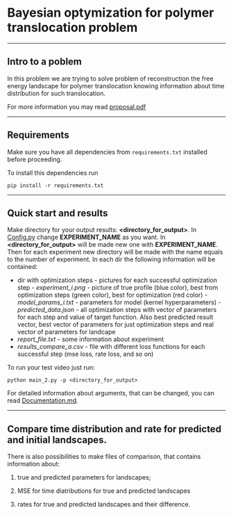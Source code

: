 # Bayesian optymization for polymer translocation problem
-----------------------------------------------------------
## Intro to a poblem
In this problem we are trying to solve problem of reconstruction the free energy landscape for polymer translocation
knowing information about time distribution for such translocation.

For more information you may read [proposal.pdf]()

---------------------------------------------------------

## Requirements

Make sure you have all dependencies from `requirements.txt` installed before proceeding. 

To install this dependencies run 

```
pip install -r requirements.txt
```

------------------------------------------------------------
## Quick start and results

Make directory for your output results: **<directory_for_output>**. In [Config.py]() change **EXPERIMENT_NAME**
as you want. In **<directory_for_output>** will be made new one with **EXPERIMENT_NAME**. Then for each experiment new directory
   will be made with the name equals to the number of experiment. In each dir the following information will be contained:
   - dir with optimization steps - pictures for each successful optimization step
    - *experiment_i.png* - picture of true profile (blue color), best from optimization steps (green color), best for optimization (red color)
    - *model_params_i.txt* - parameters for model (kernel hyperparameters)
    - *predicted_data.json* - all optimization steps with vector of parameters for each step and value of target function.
    Also best predicted result vector, best vector of parameters for just optimization steps and real vector of parameters for landcape
   - *report_file.txt* - some information about experiment
   - *results_compare_a.csv* - file with different loss functions for each successful step (mse loss, rate loss, and so on)

To run your test video just run:

```
python main_2.py -p <directory_for_output>
```

For detailed information about arguments, that can be changed, you can read [Documentation.md]().

-------------------------------------------------------------

## Compare time distribution and rate for predicted and initial landscapes.

There is also possibilities to make files of comparison, that contains information about:

1) true and predicted parameters for landscapes;
 
2) MSE for time diatributions for true and predicted landscapes

3) rates for true and predicted landscapes and their difference.


